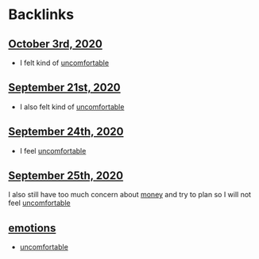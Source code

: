 
# Backlinks
## [October 3rd, 2020](<October 3rd, 2020.md>)
- I felt kind of [uncomfortable](<uncomfortable.md>)

## [September 21st, 2020](<September 21st, 2020.md>)
- I also felt kind of [uncomfortable](<uncomfortable.md>)

## [September 24th, 2020](<September 24th, 2020.md>)
- I feel [uncomfortable](<uncomfortable.md>)

## [September 25th, 2020](<September 25th, 2020.md>)
I also still have too much concern about [money](<money.md>) and try to plan so I will not feel [uncomfortable](<uncomfortable.md>)

## [emotions](<emotions.md>)
- [uncomfortable](<uncomfortable.md>)

